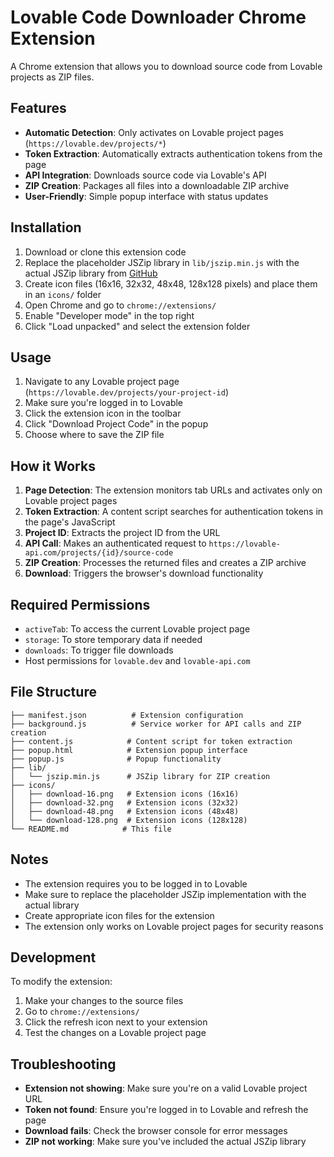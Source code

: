 
# Lovable Code Downloader Chrome Extension

A Chrome extension that allows you to download source code from Lovable projects as ZIP files.

## Features

- **Automatic Detection**: Only activates on Lovable project pages (`https://lovable.dev/projects/*`)
- **Token Extraction**: Automatically extracts authentication tokens from the page
- **API Integration**: Downloads source code via Lovable's API
- **ZIP Creation**: Packages all files into a downloadable ZIP archive
- **User-Friendly**: Simple popup interface with status updates

## Installation

1. Download or clone this extension code
2. Replace the placeholder JSZip library in `lib/jszip.min.js` with the actual JSZip library from [GitHub](https://github.com/Stuk/JSZip/releases)
3. Create icon files (16x16, 32x32, 48x48, 128x128 pixels) and place them in an `icons/` folder
4. Open Chrome and go to `chrome://extensions/`
5. Enable "Developer mode" in the top right
6. Click "Load unpacked" and select the extension folder

## Usage

1. Navigate to any Lovable project page (`https://lovable.dev/projects/your-project-id`)
2. Make sure you're logged in to Lovable
3. Click the extension icon in the toolbar
4. Click "Download Project Code" in the popup
5. Choose where to save the ZIP file

## How it Works

1. **Page Detection**: The extension monitors tab URLs and activates only on Lovable project pages
2. **Token Extraction**: A content script searches for authentication tokens in the page's JavaScript
3. **Project ID**: Extracts the project ID from the URL
4. **API Call**: Makes an authenticated request to `https://lovable-api.com/projects/{id}/source-code`
5. **ZIP Creation**: Processes the returned files and creates a ZIP archive
6. **Download**: Triggers the browser's download functionality

## Required Permissions

- `activeTab`: To access the current Lovable project page
- `storage`: To store temporary data if needed
- `downloads`: To trigger file downloads
- Host permissions for `lovable.dev` and `lovable-api.com`

## File Structure

```
├── manifest.json          # Extension configuration
├── background.js          # Service worker for API calls and ZIP creation
├── content.js            # Content script for token extraction
├── popup.html            # Extension popup interface
├── popup.js              # Popup functionality
├── lib/
│   └── jszip.min.js      # JSZip library for ZIP creation
├── icons/
│   ├── download-16.png   # Extension icons (16x16)
│   ├── download-32.png   # Extension icons (32x32)  
│   ├── download-48.png   # Extension icons (48x48)
│   └── download-128.png  # Extension icons (128x128)
└── README.md            # This file
```

## Notes

- The extension requires you to be logged in to Lovable
- Make sure to replace the placeholder JSZip implementation with the actual library
- Create appropriate icon files for the extension
- The extension only works on Lovable project pages for security reasons

## Development

To modify the extension:

1. Make your changes to the source files
2. Go to `chrome://extensions/`
3. Click the refresh icon next to your extension
4. Test the changes on a Lovable project page

## Troubleshooting

- **Extension not showing**: Make sure you're on a valid Lovable project URL
- **Token not found**: Ensure you're logged in to Lovable and refresh the page
- **Download fails**: Check the browser console for error messages
- **ZIP not working**: Make sure you've included the actual JSZip library
